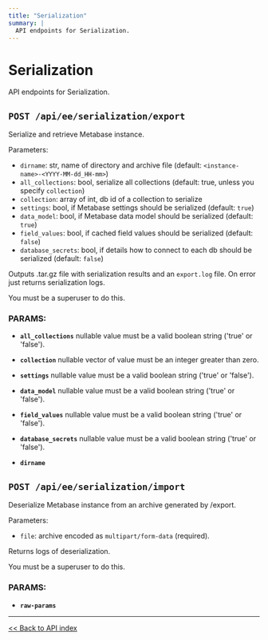 ```yaml
---
title: "Serialization"
summary: |
  API endpoints for Serialization.
---
```


# Serialization

API endpoints for Serialization.

## `POST /api/ee/serialization/export`

Serialize and retrieve Metabase instance.

  Parameters:
  - `dirname`: str, name of directory and archive file (default: `<instance-name>-<YYYY-MM-dd_HH-mm>`)
  - `all_collections`: bool, serialize all collections (default: true, unless you specify `collection`)
  - `collection`: array of int, db id of a collection to serialize
  - `settings`: bool, if Metabase settings should be serialized (default: `true`)
  - `data_model`: bool, if Metabase data model should be serialized (default: `true`)
  - `field_values`: bool, if cached field values should be serialized (default: `false`)
  - `database_secrets`: bool, if details how to connect to each db should be serialized (default: `false`)

  Outputs .tar.gz file with serialization results and an `export.log` file.
  On error just returns serialization logs.

You must be a superuser to do this.

### PARAMS:

-  **`all_collections`** nullable value must be a valid boolean string ('true' or 'false').

-  **`collection`** nullable vector of value must be an integer greater than zero.

-  **`settings`** nullable value must be a valid boolean string ('true' or 'false').

-  **`data_model`** nullable value must be a valid boolean string ('true' or 'false').

-  **`field_values`** nullable value must be a valid boolean string ('true' or 'false').

-  **`database_secrets`** nullable value must be a valid boolean string ('true' or 'false').

-  **`dirname`**

## `POST /api/ee/serialization/import`

Deserialize Metabase instance from an archive generated by /export.

  Parameters:
  - `file`: archive encoded as `multipart/form-data` (required).

  Returns logs of deserialization.

You must be a superuser to do this.

### PARAMS:

-  **`raw-params`**

---

[<< Back to API index](../../api-documentation.md)